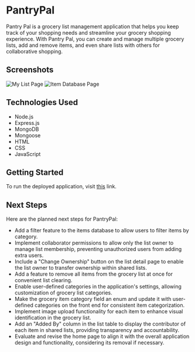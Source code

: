 # PantryPal

Pantry Pal is a grocery list management application that helps you keep track of your shopping needs and streamline your grocery shopping experience. With Pantry Pal, you can create and manage multiple grocery lists, add and remove items, and even share lists with others for collaborative shopping.

## Screenshots

![My List Page](https://i.imgur.com/2ppGBox.png)
![Item Database Page](https://i.imgur.com/e1l8G2b.png)

## Technologies Used

- Node.js
- Express.js
- MongoDB
- Mongoose
- HTML
- CSS
- JavaScript

## Getting Started

To run the deployed application, visit [this](https://colorful-coveralls-fish.cyclic.app) link.

## Next Steps

Here are the planned next steps for PantryPal:

- Add a filter feature to the items database to allow users to filter items by category.
- Implement collaborator permissions to allow only the list owner to manage list membership, preventing unauthorized users from adding extra users.
- Include a "Change Ownership" button on the list detail page to enable the list owner to  transfer ownership within shared lists.
- Add a feature to remove all items from the grocery list at once for convenient list clearing.
- Enable user-defined categories in the application's settings, allowing customization of grocery list categories.
- Make the grocery item category field an enum and update it with user-defined categories on the front end for consistent item categorization.
- Implement image upload functionality for each item to enhance visual identification in the grocery list.
- Add an "Added By" column in the list table to display the contributor of each item in shared lists, providing transparency and accountability.
- Evaluate and revise the home page to align it with the overall application design and functionality, considering its removal if necessary.
